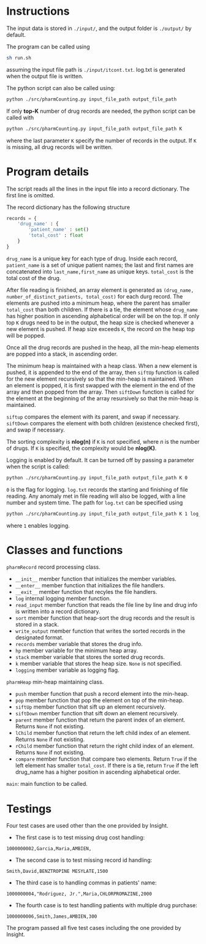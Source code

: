 # Instructions

The input data is stored in ```./input/```, and the output folder is ```./output/``` by default.

The program can be called using 
```sh
sh run.sh
```
assuming the input file path is ```./input/itcont.txt```. 
log.txt is generated when the output file is written. 

The python script can also be called using:
```sh
python ./src/pharmCounting.py input_file_path output_file_path
```

If only **top-K** number of drug records are needed, the python script can be called with
```sh
python ./src/pharmCounting.py input_file_path output_file_path K
```
where the last parameter ```K``` specify the number of records in the output. If ```K``` is missing, all drug records will be written.

# Program details

The script reads all the lines in the input file into a record dictionary. The first line is omitted.

The record dictionary has the following structure
```python
records = {
    'drug_name' : {
        'patient_name' : set()
        'total_cost' : float
    }
}
```
```drug_name``` is a unique key for each type of drug. Inside each record,
```patient_name``` is a set of unique patient names; the last and first names are concatenated into ```last_name,first_name``` as unique keys.
```total_cost``` is the total cost of the drug.

After file reading is finished, an array element is generated as
```(drug_name, number_of_distinct_patients, total_cost)```
for each durg record.
The elements are pushed into a minimum heap, where the parent has smaller ```total_cost``` than both children. If there is a tie, the element whose ```drug_name``` has higher position in ascending alphabetical order will be on the top. If only top ```K``` drugs need to be in the output, the heap size is checked whenever a new element is pushed. If heap size exceeds ```K```, the record on the heap top will be popped.

Once all the drug records are pushed in the heap, all the min-heap elements are popped into a stack, in ascending order. 

The minimum heap is maintained with a heap class.
When a new element is pushed, it is appended to the end of the array, then ```siftUp``` function is called for the new element recursively so that the min-heap is maintained.
When an element is popped, it is first swapped with the element in the end of the array and then popped from the array. Then ```siftDown``` function is called for the element at the beginning of the array resursively so that the min-heap is maintained.

```siftup``` compares the element with its parent, and swap if necessary.
```siftDown``` compares the element with both children (existence checked first), and swap if necessary.

The sorting complexity is **nlog(n)** if ```K``` is not specified, where *n* is the number of drugs. If ```K``` is specified, the complexity would be **nlog(K)**.

Logging is enabled by default. It can be turned off by passing a parameter when the script is called:
```sh
python ./src/pharmCounting.py input_file_path output_file_path K 0
```
```0``` is the flag for logging.
```log.txt``` records the starting and finishing of file reading. Any anomaly met in file reading will also be logged, with a line number and system time.
The path for ```log.txt``` can be specified using
```sh
python ./src/pharmCounting.py input_file_path output_file_path K 1 log_file_path
```
where ```1``` enables logging.

# Classes and functions

```pharmRecord``` record processing class.
-    ```__init__``` member function that initializes the member variables.
-    ```__enter__``` member function that initializes the file handlers.
-    ```__exit__``` member function that recyles the file handlers.
-    ```log``` internal logging member function.
-    ```read_input``` member function that reads the file line by line and drug info is written into a record dictionary.
-    ```sort``` member function that heap-sort the drug records and the result is stored in a stack.
-    ```write_output``` member function that writes the sorted records in the designated format.
-    ```records``` member variable that stores the drug info.
-    ```hp``` member variable for the minimum heap array.
-    ```stack``` member variable that stores the sorted drug records.
-    ```k``` member variable that stores the heap size. ```None``` is not specified.
-    ```logging``` member variable as logging flag.


```pharmHeap``` min-heap maintaining class.
-    ```push``` member function that push a record element into the min-heap.
-    ```pop``` member function that pop the element on top of the min-heap.
-    ```siftUp``` member function that sift up an element recursively.
-    ```siftDown``` member function that sift down an element recursively.
-    ```parent``` member function that return the parent index of an element. Returns ```None``` if not existing.    
-    ```lChild``` member function that return the left child index of an element. Returns ```None``` if not existing.    
-    ```rChild``` member function that return the right child index of an element. Returns ```None``` if not existing.
-    ```compare``` member function that compare two elements. Return ```True``` if the left element has smaller ```total_cost```. If there is a tie, return ```True``` if the left drug_name has a higher position in ascending alphabetical order. 

```main```: main function to be called.

# Testings

Four test cases are used other than the one provided by Insight. 
- The first case is to test missing drug cost handling:
```
1000000002,Garcia,Maria,AMBIEN,
```
- The second case is to test missing record id handling:
```
Smith,David,BENZTROPINE MESYLATE,1500
```
- The third case is to handling commas in patients' name:
```
1000000004,"Rodriguez, Jr.",Maria,CHLORPROMAZINE,2000
```
- The fourth case is to test handling patients with multiple drug purchase:
```
1000000006,Smith,James,AMBIEN,300
```

The program passed all five test cases including the one provided by Insight.